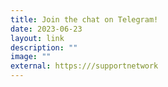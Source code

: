 ```yaml
---
title: Join the chat on Telegram!
date: 2023-06-23
layout: link
description: ""
image: ""
external: https:///supportnetwork
---
```

